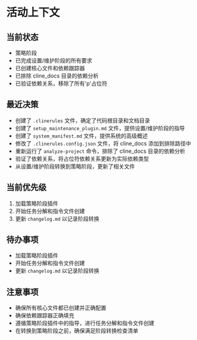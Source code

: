 # 活动上下文

## 当前状态
- 策略阶段
- 已完成设置/维护阶段的所有要求
- 已创建核心文件和依赖跟踪器
- 已排除 cline_docs 目录的依赖分析
- 已验证依赖关系，移除了所有'p'占位符

## 最近决策
- 创建了 `.clinerules` 文件，确定了代码根目录和文档目录
- 创建了 `setup_maintenance_plugin.md` 文件，提供设置/维护阶段的指导
- 创建了 `system_manifest.md` 文件，提供系统的高级概述
- 修改了 `.clinerules.config.json` 文件，将 cline_docs 添加到排除路径中
- 重新运行了 `analyze-project` 命令，排除了 cline_docs 目录的依赖分析
- 验证了依赖关系，将占位符依赖关系更新为实际依赖类型
- 从设置/维护阶段转换到策略阶段，更新了相关文件

## 当前优先级
1. 加载策略阶段插件
2. 开始任务分解和指令文件创建
3. 更新 `changelog.md` 以记录阶段转换

## 待办事项
- 加载策略阶段插件
- 开始任务分解和指令文件创建
- 更新 `changelog.md` 以记录阶段转换
## 注意事项
- 确保所有核心文件都已创建并正确配置
- 确保依赖跟踪器正确填充
- 遵循策略阶段插件中的指导，进行任务分解和指令文件创建
- 在转换到策略阶段之前，确保满足阶段转换检查清单